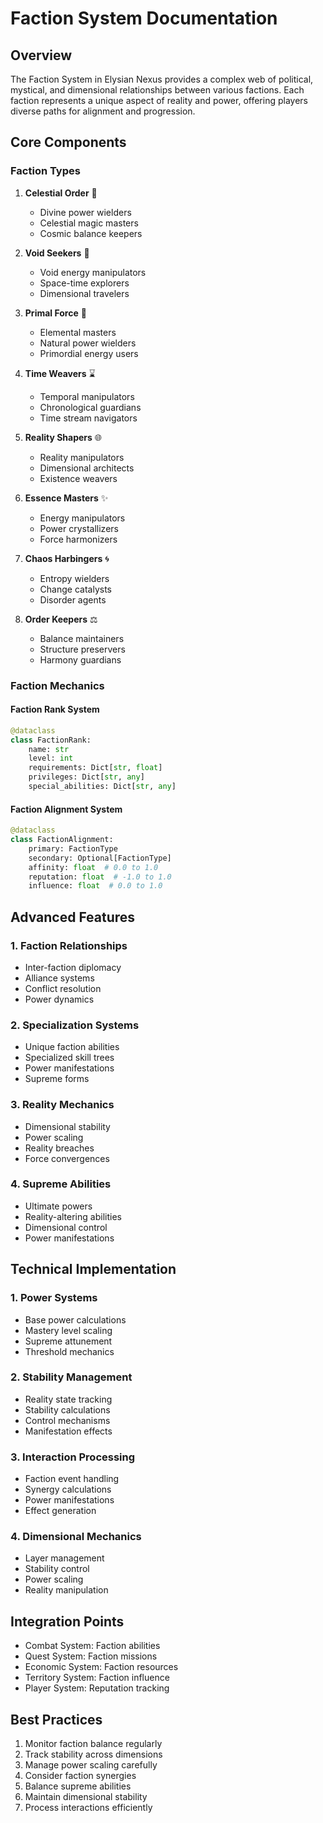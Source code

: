 # Faction System Documentation

## Overview
The Faction System in Elysian Nexus provides a complex web of political, mystical, and dimensional relationships between various factions. Each faction represents a unique aspect of reality and power, offering players diverse paths for alignment and progression.

## Core Components

### Faction Types
1. **Celestial Order** 👼
   - Divine power wielders
   - Celestial magic masters
   - Cosmic balance keepers

2. **Void Seekers** 🌌
   - Void energy manipulators
   - Space-time explorers
   - Dimensional travelers

3. **Primal Force** 🌋
   - Elemental masters
   - Natural power wielders
   - Primordial energy users

4. **Time Weavers** ⌛
   - Temporal manipulators
   - Chronological guardians
   - Time stream navigators

5. **Reality Shapers** 🌐
   - Reality manipulators
   - Dimensional architects
   - Existence weavers

6. **Essence Masters** ✨
   - Energy manipulators
   - Power crystallizers
   - Force harmonizers

7. **Chaos Harbingers** 🌀
   - Entropy wielders
   - Change catalysts
   - Disorder agents

8. **Order Keepers** ⚖️
   - Balance maintainers
   - Structure preservers
   - Harmony guardians

### Faction Mechanics

#### Faction Rank System
```python
@dataclass
class FactionRank:
    name: str
    level: int
    requirements: Dict[str, float]
    privileges: Dict[str, any]
    special_abilities: Dict[str, any]
```

#### Faction Alignment System
```python
@dataclass
class FactionAlignment:
    primary: FactionType
    secondary: Optional[FactionType]
    affinity: float  # 0.0 to 1.0
    reputation: float  # -1.0 to 1.0
    influence: float  # 0.0 to 1.0
```

## Advanced Features

### 1. Faction Relationships
- Inter-faction diplomacy
- Alliance systems
- Conflict resolution
- Power dynamics

### 2. Specialization Systems
- Unique faction abilities
- Specialized skill trees
- Power manifestations
- Supreme forms

### 3. Reality Mechanics
- Dimensional stability
- Power scaling
- Reality breaches
- Force convergences

### 4. Supreme Abilities
- Ultimate powers
- Reality-altering abilities
- Dimensional control
- Power manifestations

## Technical Implementation

### 1. Power Systems
- Base power calculations
- Mastery level scaling
- Supreme attunement
- Threshold mechanics

### 2. Stability Management
- Reality state tracking
- Stability calculations
- Control mechanisms
- Manifestation effects

### 3. Interaction Processing
- Faction event handling
- Synergy calculations
- Power manifestations
- Effect generation

### 4. Dimensional Mechanics
- Layer management
- Stability control
- Power scaling
- Reality manipulation

## Integration Points
- Combat System: Faction abilities
- Quest System: Faction missions
- Economic System: Faction resources
- Territory System: Faction influence
- Player System: Reputation tracking

## Best Practices
1. Monitor faction balance regularly
2. Track stability across dimensions
3. Manage power scaling carefully
4. Consider faction synergies
5. Balance supreme abilities
6. Maintain dimensional stability
7. Process interactions efficiently 